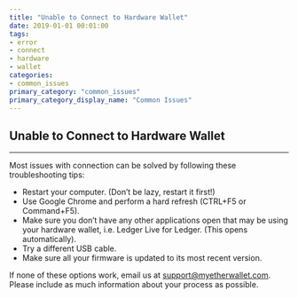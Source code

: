 ```yaml
---
title: "Unable to Connect to Hardware Wallet"
date: 2019-01-01 00:01:00
tags:
- error
- connect
- hardware
- wallet
categories:
- common_issues
primary_category: "common_issues"
primary_category_display_name: "Common Issues"
---
```


## Unable to Connect to Hardware Wallet
***

Most issues with connection can be solved by following these troubleshooting tips:

* Restart your computer. (Don’t be lazy, restart it first!)
* Use Google Chrome and perform a hard refresh (CTRL+F5 or Command+F5).
* Make sure you don’t have any other applications open that may be using your hardware wallet, i.e. Ledger Live for Ledger. (This opens automatically).
* Try a different USB cable.
* Make sure all your firmware is updated to its most recent version. 

If none of these options work, email us at support@myetherwallet.com. Please include as much information about your process as possible.